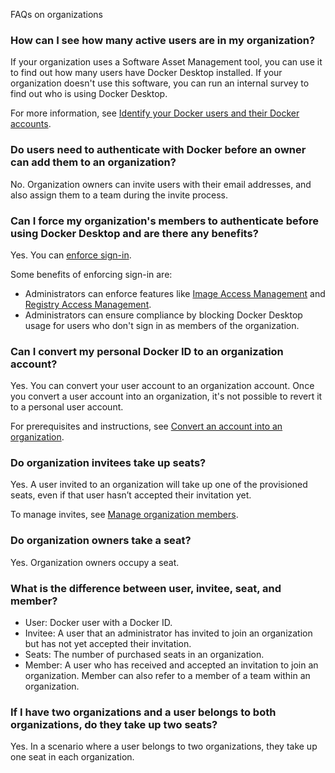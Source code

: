 FAQs on organizations


### How can I see how many active users are in my organization?

If your organization uses a Software Asset Management tool, you can use it to
find out how many users have Docker Desktop installed. If your organization
doesn't use this software, you can run an internal survey
to find out who is using Docker Desktop.

For more information, see [Identify your Docker users and their Docker accounts](../../admin/organization/onboard.md#step-1-identify-your-docker-users-and-their-docker-accounts).

### Do users need to authenticate with Docker before an owner can add them to an organization?

No. Organization owners can invite users with their email addresses, and also
assign them to a team during the invite process.

### Can I force my organization's members to authenticate before using Docker Desktop and are there any benefits?

Yes. You can
[enforce sign-in](/manuals/enterprise/security/enforce-sign-in/_index.md).

Some benefits of enforcing sign-in are:

- Administrators can enforce features like [Image Access Management](/manuals/enterprise/security/hardened-desktop/image-access-management.md) and [Registry Access Management](/manuals/enterprise/security/hardened-desktop/registry-access-management.md).
 - Administrators can ensure compliance by blocking Docker Desktop usage for
 users who don't sign in as members of the organization.

### Can I convert my personal Docker ID to an organization account?

Yes. You can convert your user account to an organization account. Once you
convert a user account into an organization, it's not possible to
revert it to a personal user account.

For prerequisites and instructions, see
[Convert an account into an organization](convert-account.md).

### Do organization invitees take up seats?

Yes. A user invited to an organization will take up one of the provisioned
seats, even if that user hasn’t accepted their invitation yet.

To manage invites, see [Manage organization members](/manuals/admin/organization/members.md).

### Do organization owners take a seat?

Yes. Organization owners occupy a seat.

### What is the difference between user, invitee, seat, and member?

- User: Docker user with a Docker ID.
- Invitee: A user that an administrator has invited to join an organization but
has not yet accepted their invitation.
- Seats: The number of purchased seats in an organization.
- Member: A user who has received and accepted an invitation to join an
organization. Member can also refer to a member of a team within an
organization.

### If I have two organizations and a user belongs to both organizations, do they take up two seats?

Yes. In a scenario where a user belongs to two organizations, they take up one
seat in each organization.
